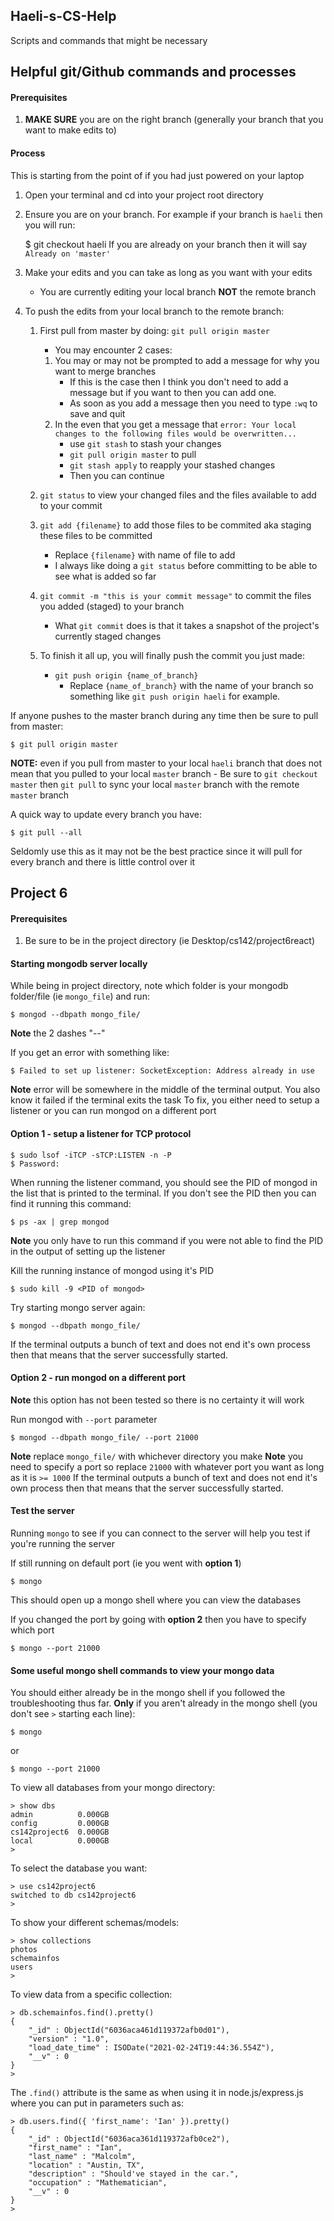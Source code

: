 ## Haeli-s-CS-Help

Scripts and commands that might be necessary

## Helpful git/Github commands and processes

#### Prerequisites
1. **MAKE SURE** you are on the right branch (generally your branch that you want to make edits to)

#### Process
This is starting from the point of if you had just powered on your laptop
1. Open your terminal and cd into your project root directory
2. Ensure you are on your branch. For example if your branch is `haeli` then you will run:

	$ git checkout haeli
If you are already on your branch then it will say `Already on 'master'`

3. Make your edits and you can take as long as you want with your edits
	- You are currently editing your local branch **NOT** the remote branch

4. To push the edits from your local branch to the remote branch:
	1. First pull from master by doing: `git pull origin master`
		- You may encounter 2 cases:
		1. You may or may not be prompted to add a message for why you want to merge branches
			- If this is the case then I think you don't need to add a message but if you want to then you can add one.
			- As soon as you add a message then you need to type `:wq` to save and quit
		2. In the even that you get a message that `error: Your local changes to the following files would be overwritten...`
			- use `git stash` to stash your changes
			- `git pull origin master` to pull
			- `git stash apply` to reapply your stashed changes
			- Then you can continue

	2. `git status` to view your changed files and the files available to add to your commit
	3. `git add {filename}` to add those files to be commited aka staging these files to be committed
		- Replace `{filename}` with name of file to add
		- I always like doing a `git status` before committing to be able to see what is added so far
	4. `git commit -m "this is your commit message"` to commit the files you added (staged) to your branch
		- What `git commit` does is that it takes a snapshot of the project's currently staged changes
	5. To finish it all up, you will finally push the commit you just made:
		- `git push origin {name_of_branch}`
			- Replace `{name_of_branch}` with the name of your branch so something like `git push origin haeli` for example.

If anyone pushes to the master branch during any time then be sure to pull from master:

	$ git pull origin master
**NOTE:** even if you pull from master to your local `haeli` branch that does not mean that you pulled to your local `master` branch
	- Be sure to `git checkout master` then `git pull` to sync your local `master` branch with the remote `master` branch

A quick way to update every branch you have:

	$ git pull --all
Seldomly use this as it may not be the best practice since it will pull for every branch and there is little control over it


## Project 6

#### Prerequisites
1. Be sure to be in the project directory (ie Desktop/cs142/project6react)

#### Starting mongodb server locally

While being in project directory, note which folder is your mongodb folder/file (ie `mongo_file`) and run:

	$ mongod --dbpath mongo_file/
**Note** the 2 dashes "--"

If you get an error with something like:

	$ Failed to set up listener: SocketException: Address already in use
**Note** error will be somewhere in the middle of the terminal output. You also know it failed if the terminal exits the task
To fix, you either need to setup a listener or you can run mongod on a different port

#### Option 1 - setup a listener for TCP protocol

	$ sudo lsof -iTCP -sTCP:LISTEN -n -P
	$ Password: 
When running the listener command, you should see the PID of mongod in the list that is printed to the terminal.
If you don't see the PID then you can find it running this command:

	$ ps -ax | grep mongod
**Note** you only have to run this command if you were not able to find the PID in the output of setting up the listener

Kill the running instance of mongod using it's PID

	$ sudo kill -9 <PID of mongod>

Try starting mongo server again:

	$ mongod --dbpath mongo_file/
If the terminal outputs a bunch of text and does not end it's own process then that means that the server successfully started.

#### Option 2 - run mongod on a different port
**Note** this option has not been tested so there is no certainty it will work

Run mongod with `--port` parameter

	$ mongod --dbpath mongo_file/ --port 21000
**Note** replace `mongo_file/` with whichever directory you make
**Note** you need to specify a port so replace `21000` with whatever port you want as long as it is `>= 1000`
If the terminal outputs a bunch of text and does not end it's own process then that means that the server successfully started.

#### Test the server

Running `mongo` to see if you can connect to the server will help you test if you're running the server

If still running on default port (ie you went with **option 1**)

	$ mongo
This should open up a mongo shell where you can view the databases

If you changed the port by going with **option 2** then you have to specify which port

	$ mongo --port 21000

#### Some useful mongo shell commands to view your mongo data

You should either already be in the mongo shell if you followed the troubleshooting thus far.
**Only** if you aren't already in the mongo shell (you don't see `>` starting each line):

	$ mongo
or

	$ mongo --port 21000

To view all databases from your mongo directory:

	> show dbs
	admin          0.000GB
	config         0.000GB
	cs142project6  0.000GB
	local          0.000GB
	>

To select the database you want:

	> use cs142project6
	switched to db cs142project6
	>

To show your different schemas/models:

	> show collections
	photos
	schemainfos
	users
	>

To view data from a specific collection:

	> db.schemainfos.find().pretty()
	{
		"_id" : ObjectId("6036aca461d119372afb0d01"),
		"version" : "1.0",
		"load_date_time" : ISODate("2021-02-24T19:44:36.554Z"),
		"__v" : 0
	}
	>
The `.find()` attribute is the same as when using it in node.js/express.js where you can put in parameters such as:

	> db.users.find({ 'first_name': 'Ian' }).pretty()
	{
		"_id" : ObjectId("6036aca361d119372afb0ce2"),
		"first_name" : "Ian",
		"last_name" : "Malcolm",
		"location" : "Austin, TX",
		"description" : "Should've stayed in the car.",
		"occupation" : "Mathematician",
		"__v" : 0
	}
	>




